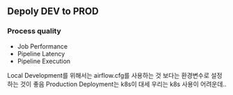 ## Depoly DEV to PROD

### Process quality
* Job Performance
* Pipeline Latency
* Pipeline Execution

Local Development를 위해서는 airflow.cfg를 사용하는 것 보다는 환경변수로 설정하는 것이 좋음
Production Deployment는 k8s이 대세
우리는 k8s 사용이 어려운데..
